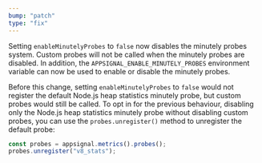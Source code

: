 ```yaml
---
bump: "patch"
type: "fix"
---
```


Setting `enableMinutelyProbes` to `false` now disables the minutely probes
system. Custom probes will not be called when the minutely probes are
disabled. In addition, the `APPSIGNAL_ENABLE_MINUTELY_PROBES` environment
variable can now be used to enable or disable the minutely probes.

Before this change, setting `enableMinutelyProbes` to `false` would not
register the default Node.js heap statistics minutely probe, but custom
probes would still be called. To opt in for the previous behaviour,
disabling only the Node.js heap statistics minutely probe without disabling
custom probes, you can use the `probes.unregister()` method to unregister
the default probe:

```js
const probes = appsignal.metrics().probes();
probes.unregister("v8_stats");
```
